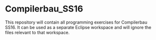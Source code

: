 # Compilerbau_SS16

This repository will contain all programming exercises for Compilerbau SS16.
It can be used as a separate Eclipse workspace and will ignore the files relevant to that workspace.
